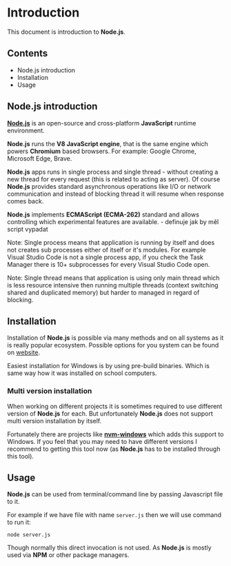 # Introduction

This document is introduction to **Node.js**.

## Contents

- Node.js introduction
- Installation
- Usage

## Node.js introduction

[**Node.js**](https://nodejs.org/en) is an open-source and cross-platform **JavaScript** runtime environment.

**Node.js** runs the **V8 JavaScript engine**, that is the same engine which powers **Chromium** based browsers. For example: Google Chrome, Microsoft Edge, Brave.

**Node.js** apps runs in single process and single thread - without creating a new thread for every request (this is related to acting as server). Of course **Node.js** provides standard asynchronous operations like I/O or network communication and instead of blocking thread it will resume when response comes back.

**Node.js** implements **ECMAScript (ECMA-262)** standard and allows controlling which experimental features are available.
                            - definuje jak by měl script vypadat

Note: Single process means that application is running by itself and does not creates sub processes either of itself or it's modules. For example Visual Studio Code is not a single process app, if you check the Task Manager there is 10+ subprocesses for every Visual Studio Code open.

Note: Single thread means that application is using only main thread which is less resource intensive then running multiple threads (context switching shared and duplicated memory) but harder to managed in regard of blocking.

## Installation

Installation of **Node.js** is possible via many methods and on all systems as it is really popular ecosystem. Possible options for you system can be found on [website](https://nodejs.org/en/download).

Easiest installation for Windows is by using pre-build binaries. Which is same way how it was installed on school computers.

### Multi version installation

When working on different projects it is sometimes required to use different version of **Node.js** for each. But unfortunately **Node.js** does not support multi version installation by itself.

Fortunately there are projects like [**nvm-windows**](https://github.com/coreybutler/nvm-windows) which adds this support to Windows. If you feel that you may need to have different versions I recommend to getting this tool now (as **Node.js** has to be installed through this tool).

## Usage

**Node.js** can be used from terminal/command line by passing Javascript file to it.

For example if we have file with name `server.js` then we will use command to run it:

    node server.js

Though normally this direct invocation is not used. As **Node.js** is mostly used via **NPM** or other package managers.

